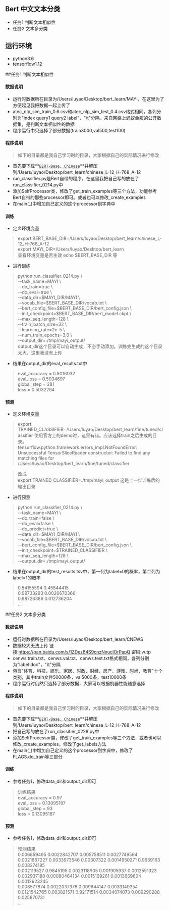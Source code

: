 ## Bert  中文文本分类
- 任务1 判断文本相似性 
- 任务2 文本多分类


## 运行环境
- python3.6
- tensorflow1.12


##任务1 判断文本相似性
#### 数据说明
- 运行时数据所在目录为/Users/luyao/Desktop/bert_learn/MAYI，在这里为了方便起见我把数据一起上传了  
- atec_nlp_sim_train_0.6.csv和atec_nlp_sim_test_0.4.csv格式相同，各列分别为"index query1 query2 label"，"\t"分隔。来自网络上蚂蚁金服的公开数据集，是判断文本相似性的数据  
- 程序运行中只选择了部分数据(train3000,val500,test100)  

#### 程序说明
>如下的目录都是我自己学习时的目录，大家根据自己的实际情况进行修改
- 首先要下载**[`BERT-Base, Chinese`](https://storage.googleapis.com/bert_models/2018_11_03/chinese_L-12_H-768_A-12.zip)**并解压到/Users/luyao/Desktop/bert_learn/chinese_L-12_H-768_A-12
- run_classifier.py是Bert自带的程序，在这里我把自己写的放在了run_classifier_0214.py中
- 添加SelfProcessor类，修改了get_train_examples等三个方法，功能参考Bert自带的那些processor即可。或者也可以修改_create_examples
- 在main(_)中增加自己定义的这个processor到字典中

#### 训练
- 定义环境变量
>export BERT_BASE_DIR=/Users/luyao/Desktop/bert_learn/chinese_L-12_H-768_A-12  
>export MAYI_DIR=/Users/luyao/Desktop/bert_learn  
>查看环境变量是否生效 echo $BERT_BASE_DIR 等
- 进行训练
> python run_classifier_0214.py \\  
  --task_name=MAYI \\  
  --do_train=true \\  
  --do_eval=true \\  
  --data_dir=\$MAYI_DIR/MAYI  \\  
  --vocab_file=\$BERT_BASE_DIR/vocab.txt \\  
  --bert_config_file=\$BERT_BASE_DIR/bert_config.json \\  
  --init_checkpoint=\$BERT_BASE_DIR/bert_model.ckpt \\  
  --max_seq_length=128 \\  
  --train_batch_size=32 \\  
  --learning_rate=2e-5 \\  
  --num_train_epochs=3.0 \\  
  --output_dir=./tmp/mayi_output/  
  output_dir这个目录可以自动生成，不必手动添加。训练完生成的这个目录太大，这里我没有上传

- 结果在output_dir的eval_results.txt中
>eval_accuracy = 0.8016032  
eval_loss = 0.5034697  
global_step = 281  
loss = 0.5032294  

#### 预测
- 定义环境变量
>export TRAINED_CLASSIFIER=/Users/luyao/Desktop/bert_learn/fine/tuned/classifier
使用官方上的demo时，这里有错。应该选择train之后生成的目录。  
tensorflow.python.framework.errors_impl.NotFoundError: Unsuccessful TensorSliceReader constructor: Failed to find any matching files for /Users/luyao/Desktop/bert_learn/fine/tuned/classifier

>改成    
export TRAINED_CLASSIFIER=./tmp/mayi_output  这是上一步训练后的输出目录

- 进行预测
>python run_classifier_0214.py \\  
  --task_name=MAYI \\  
  --do_train=false \\  
  --do_eval=false \\  
  --do_predict=true \\  
  --data_dir=\$MAYI_DIR/MAYI \\  
  --vocab_file=\$BERT_BASE_DIR/vocab.txt \\  
  --bert_config_file=\$BERT_BASE_DIR/bert_config.json \\  
  --init_checkpoint=\$TRAINED_CLASSIFIER \\  
  --max_seq_length=128 \\  
  --output_dir=./tmp/mayi_output/
  
- 结果在output_dir的test_results.tsv中，第一列为label=0的概率，第二列为label=1的概率
>0.54155594	0.45844415  
0.99733293	0.0026670366  
0.98726386	0.012736204   
...  



##任务2 文本多分类
#### 数据说明
- 运行时数据所在目录为/Users/luyao/Desktop/bert_learn/CNEWS
- 数据较大无法上传 链接:https://pan.baidu.com/s/1ZDez64S9cnzNnucIOrPapQ  密码:vutp
- cenws.train.txt、cenws.val.txt、cenws.test.txt格式相同，各列分别为"label doc"，"\t"分隔
- 包含"体育、科技、娱乐、家居、时政、财经、房产、游戏、时尚、教育"十个类别，其中train文件50000条，val5000条，test10000条
- 程序运行时仍然只选择了部分数据，大家可以根据机器性能随意选择

#### 程序说明
>如下的目录都是我自己学习时的目录，大家根据自己的实际情况进行修改
- 首先要下载**[`BERT-Base, Chinese`](https://storage.googleapis.com/bert_models/2018_11_03/chinese_L-12_H-768_A-12.zip)**并解压到/Users/luyao/Desktop/bert_learn/chinese_L-12_H-768_A-12
- 把自己写的放在了run_classifier_0228.py中
- 添加SelfProcessor类，修改了get_train_examples等三个方法，或者也可以修改_create_examples。修改了get_labels方法
- 在main(_)中增加自己定义的这个processor到字典中，修改了FLAGS.do_train等三部分

#### 训练
- 参考任务1，修改data_dir和output_dir即可
>训练结果  
eval_accuracy = 0.97  
eval_loss = 0.13095187  
global_step = 93  
loss = 0.13095187  

#### 预测
- 参考任务1，修改data_dir和output_dir即可
>预测结果  
0.006859495	0.0022842707	0.005758511	0.0027749564	0.0021667227	0.0033973546	0.00307322	0.0014950271	0.9639163	0.008274185  
0.002119527	0.9845195	0.0023118905	0.001905937	0.0012551323	0.002937188	0.00080464134	0.0015169261	0.0013669604	0.0012623245  
0.008577874	0.0022037376	0.009644147	0.0033149354	0.0121542765	0.003821571	0.92171514	0.0034074073	0.009290288	0.025870731  
...
